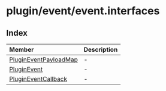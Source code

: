 # plugin/event/event.interfaces

## Index

| Member | Description |
| :------ | :------ |
| [PluginEventPayloadMap](interfaces/PluginEventPayloadMap.md) | - |
| [PluginEvent](type-aliases/PluginEvent.md) | - |
| [PluginEventCallback](type-aliases/PluginEventCallback.md) | - |
